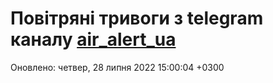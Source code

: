 # Повітряні тривоги з telegram каналу [air_alert_ua](https://t.me/air_alert_ua)

Оновлено:
четвер, 28 липня 2022 15:00:04 +0300
